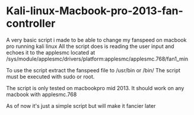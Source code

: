 # Kali-linux-Macbook-pro-2013-fan-controller
A very basic script i made to be able to change my fanspeed on macbook pro running kali linux
All the script does is reading the user input and echoes it to the applesmc located at /sys/module/applesmc/drivers/platform:applesmc/applesmc.768/fan1_min



To use the script extract the fanspeed file to /usr/bin or /bin/
The script must be executed with sudo or root.

The script is only tested on macbookpro mid 2013. It should work on any macbook with applesmc.768

As of now it's just a simple script but will make it fancier later

